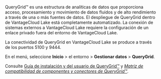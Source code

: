 QueryGrid™ es una estructura de analíticas de datos que proporciona acceso, procesamiento y movimiento de datos fluidos y de alto rendimiento a través de una o más fuentes de datos. El despliegue de QueryGrid dentro de VantageCloud Lake está completamente automatizado. La conexión de sistemas externos a VantageCloud Lake requiere la configuración de un enlace privado fuera del entorno de VantageCloud Lake.

La conectividad de QueryGrid en VantageCloud Lake se produce a través de los puertos 5100 y 9444.

En el menú, seleccione **Inicio** > el entorno > **Gestionar datos** > **QueryGrid**.

Consulte [Guía de instalación y del usuario de QueryGrid™](https://docs.teradata.com/search/books?filters=prodname~%2522Teradata+QueryGrid%2522&sort=last_update&utm_source=console&utm_medium=iph) y [*Matriz de compatibilidad de componentes y conectores de QueryGrid™*](https://docs.teradata.com/access/sources/dita/map?dita:mapPath=wue1554808920847.ditamap&utm_source=console&utm_medium=iph).

